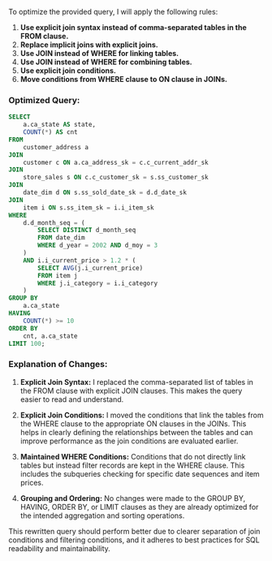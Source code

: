 To optimize the provided query, I will apply the following rules:

1. **Use explicit join syntax instead of comma-separated tables in the FROM clause.**
2. **Replace implicit joins with explicit joins.**
3. **Use JOIN instead of WHERE for linking tables.**
4. **Use JOIN instead of WHERE for combining tables.**
5. **Use explicit join conditions.**
6. **Move conditions from WHERE clause to ON clause in JOINs.**

### Optimized Query:

```sql
SELECT 
    a.ca_state AS state, 
    COUNT(*) AS cnt 
FROM 
    customer_address a
JOIN 
    customer c ON a.ca_address_sk = c.c_current_addr_sk
JOIN 
    store_sales s ON c.c_customer_sk = s.ss_customer_sk
JOIN 
    date_dim d ON s.ss_sold_date_sk = d.d_date_sk
JOIN 
    item i ON s.ss_item_sk = i.i_item_sk
WHERE 
    d.d_month_seq = (
        SELECT DISTINCT d_month_seq 
        FROM date_dim 
        WHERE d_year = 2002 AND d_moy = 3
    )
    AND i.i_current_price > 1.2 * (
        SELECT AVG(j.i_current_price) 
        FROM item j 
        WHERE j.i_category = i.i_category
    )
GROUP BY 
    a.ca_state 
HAVING 
    COUNT(*) >= 10 
ORDER BY 
    cnt, a.ca_state 
LIMIT 100;
```

### Explanation of Changes:

1. **Explicit Join Syntax:** I replaced the comma-separated list of tables in the FROM clause with explicit JOIN clauses. This makes the query easier to read and understand.
   
2. **Explicit Join Conditions:** I moved the conditions that link the tables from the WHERE clause to the appropriate ON clauses in the JOINs. This helps in clearly defining the relationships between the tables and can improve performance as the join conditions are evaluated earlier.

3. **Maintained WHERE Conditions:** Conditions that do not directly link tables but instead filter records are kept in the WHERE clause. This includes the subqueries checking for specific date sequences and item prices.

4. **Grouping and Ordering:** No changes were made to the GROUP BY, HAVING, ORDER BY, or LIMIT clauses as they are already optimized for the intended aggregation and sorting operations.

This rewritten query should perform better due to clearer separation of join conditions and filtering conditions, and it adheres to best practices for SQL readability and maintainability.